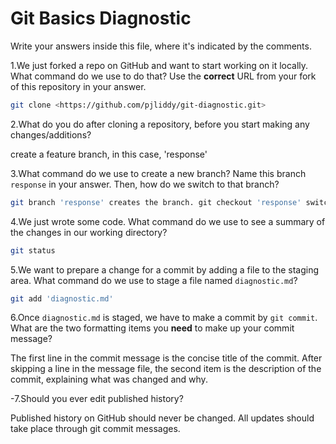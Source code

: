 # Git Basics Diagnostic

Write your answers inside this file, where it's indicated by the comments.

1.We just forked a repo on GitHub and want to start working on it locally.
What command do we use to do that? Use the **correct** URL from your fork of
this repository in your answer.

```sh
git clone <https://github.com/pjliddy/git-diagnostic.git>
```

2.What do you do after cloning a repository, before you start making any
changes/additions?

create a feature branch, in this case, 'response'

3.What command do we use to create a new branch? Name this branch `response`
    in your answer. Then, how do we switch to that branch?

```sh
git branch 'response' creates the branch. git checkout 'response' switches to the branch. This can be done in one command with git checkout -b 'response'
```

4.We just wrote some code. What command do we use to see a summary of the
    changes in our working directory?

```sh
git status
```

5.We want to prepare a change for a commit by adding a file to the staging
    area. What command do we use to stage a file named `diagnostic.md`?

```sh
git add 'diagnostic.md'
```

6.Once `diagnostic.md` is staged, we have to make a commit by `git commit`.
What are the two formatting items you **need** to make up your commit message?

The first line in the commit message is the concise title of the commit.
After skipping a line in the message file, the second item is the description
of the commit, explaining what was changed and why.

-7.Should you ever edit published history?

 Published history on GitHub should never be changed. All updates should take
 place through git commit messages.
